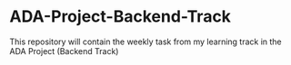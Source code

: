 # ADA-Project-Backend-Track

This repository will contain the weekly task from my learning track in the ADA Project (Backend Track)

